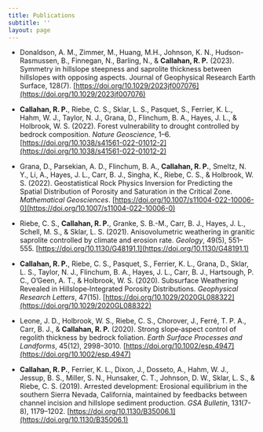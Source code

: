 ```yaml
---
title: Publications
subtitle: ''
layout: page
---
```

* Donaldson, A. M., Zimmer, M., Huang, M.H., Johnson, K. N., Hudson-Rasmussen, B., Finnegan, N., Barling, N., & **Callahan, R. P.** (2023). Symmetry in hillslope steepness and saprolite thickness between hillslopes with opposing aspects. Journal of Geophysical Research Earth Surface, 128(7). [https://doi.org/10.1029/2023jf007076](https://doi.org/10.1029/2023jf007076)

* **Callahan, R. P.**, Riebe, C. S., Sklar, L. S., Pasquet, S., Ferrier, K. L., Hahm, W. J., Taylor, N. J., Grana, D., Flinchum, B. A., Hayes, J. L., & Holbrook, W. S. (2022). Forest vulnerability to drought controlled by bedrock composition. *Nature Geoscience*, 1–6. [https://doi.org/10.1038/s41561-022-01012-2](https://doi.org/10.1038/s41561-022-01012-2)

* Grana, D., Parsekian, A. D., Flinchum, B. A., **Callahan, R. P.**, Smeltz, N. Y., Li, A., Hayes, J. L., Carr, B. J., Singha, K., Riebe, C. S., & Holbrook, W. S. (2022). Geostatistical Rock Physics Inversion for Predicting the Spatial Distribution of Porosity and Saturation in the Critical Zone. *Mathematical Geosciences*. [https://doi.org/10.1007/s11004-022-10006-0](https://doi.org/10.1007/s11004-022-10006-0)

* Riebe, C. S., **Callahan, R. P.**, Granke, S. B.-M., Carr, B. J., Hayes, J. L., Schell, M. S., & Sklar, L. S. (2021). Anisovolumetric weathering in granitic saprolite controlled by climate and erosion rate. *Geology*, 49(5), 551–555. [https://doi.org/10.1130/G48191.1](https://doi.org/10.1130/G48191.1)

* **Callahan, R. P.**, Riebe, C. S., Pasquet, S., Ferrier, K. L., Grana, D., Sklar, L. S., Taylor, N. J., Flinchum, B. A., Hayes, J. L., Carr, B. J., Hartsough, P. C., O’Geen, A. T., & Holbrook, W. S. (2020). Subsurface Weathering Revealed in Hillslope‐Integrated Porosity Distributions. *Geophysical Research Letters*, 47(15). [https://doi.org/10.1029/2020GL088322](https://doi.org/10.1029/2020GL088322)

* Leone, J. D., Holbrook, W. S., Riebe, C. S., Chorover, J., Ferré, T. P. A., Carr, B. J., & **Callahan, R. P.** (2020). Strong slope‐aspect control of regolith thickness by bedrock foliation. *Earth Surface Processes and Landforms*, 45(12), 2998–3010. [https://doi.org/10.1002/esp.4947](https://doi.org/10.1002/esp.4947)

* **Callahan, R. P.**, Ferrier, K. L., Dixon, J., Dosseto, A., Hahm, W. J., Jessup, B. S., Miller, S. N., Hunsaker, C. T., Johnson, D. W., Sklar, L. S., & Riebe, C. S. (2019). Arrested development: Erosional equilibrium in the southern Sierra Nevada, California, maintained by feedbacks between channel incision and hillslope sediment production. *GSA Bulletin*, 131(7-8), 1179–1202. [https://doi.org/10.1130/B35006.1](https://doi.org/10.1130/B35006.1) 





